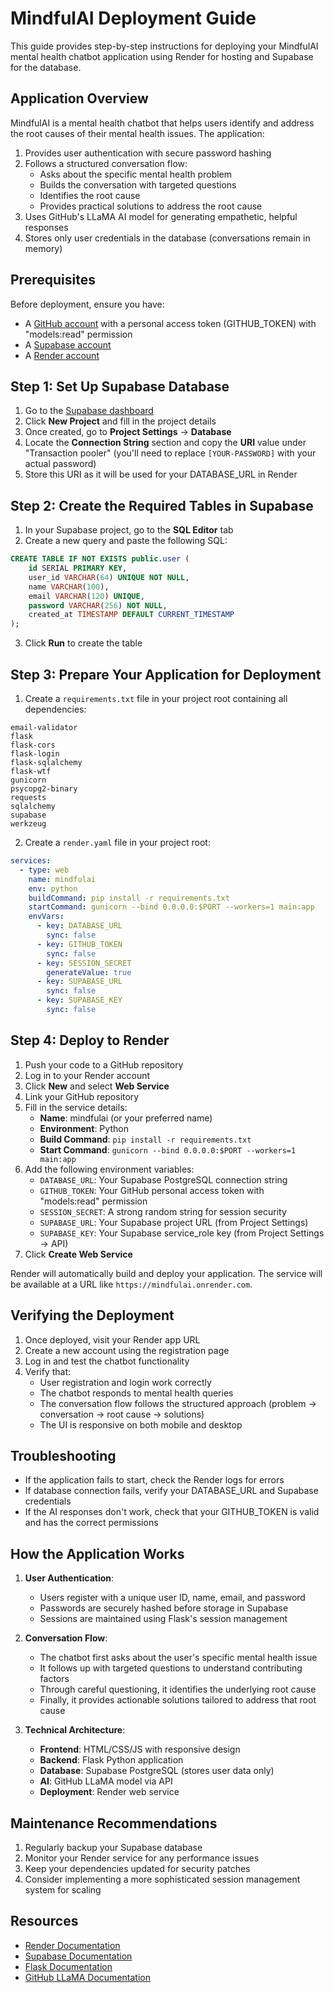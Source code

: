 # MindfulAI Deployment Guide

This guide provides step-by-step instructions for deploying your MindfulAI mental health chatbot application using Render for hosting and Supabase for the database.

## Application Overview

MindfulAI is a mental health chatbot that helps users identify and address the root causes of their mental health issues. The application:

1. Provides user authentication with secure password hashing
2. Follows a structured conversation flow:
   - Asks about the specific mental health problem
   - Builds the conversation with targeted questions
   - Identifies the root cause
   - Provides practical solutions to address the root cause
3. Uses GitHub's LLaMA AI model for generating empathetic, helpful responses
4. Stores only user credentials in the database (conversations remain in memory)

## Prerequisites

Before deployment, ensure you have:

- A [GitHub account](https://github.com/) with a personal access token (GITHUB_TOKEN) with "models:read" permission
- A [Supabase account](https://supabase.com/)
- A [Render account](https://render.com/)

## Step 1: Set Up Supabase Database

1. Go to the [Supabase dashboard](https://supabase.com/dashboard/projects)
2. Click **New Project** and fill in the project details
3. Once created, go to **Project Settings** → **Database**
4. Locate the **Connection String** section and copy the **URI** value under "Transaction pooler" (you'll need to replace `[YOUR-PASSWORD]` with your actual password)
5. Store this URI as it will be used for your DATABASE_URL in Render

## Step 2: Create the Required Tables in Supabase

1. In your Supabase project, go to the **SQL Editor** tab
2. Create a new query and paste the following SQL:

```sql
CREATE TABLE IF NOT EXISTS public.user (
    id SERIAL PRIMARY KEY,
    user_id VARCHAR(64) UNIQUE NOT NULL,
    name VARCHAR(100),
    email VARCHAR(120) UNIQUE,
    password VARCHAR(256) NOT NULL,
    created_at TIMESTAMP DEFAULT CURRENT_TIMESTAMP
);
```

3. Click **Run** to create the table

## Step 3: Prepare Your Application for Deployment

1. Create a `requirements.txt` file in your project root containing all dependencies:

```
email-validator
flask
flask-cors
flask-login
flask-sqlalchemy
flask-wtf
gunicorn
psycopg2-binary
requests
sqlalchemy
supabase
werkzeug
```

2. Create a `render.yaml` file in your project root:

```yaml
services:
  - type: web
    name: mindfulai
    env: python
    buildCommand: pip install -r requirements.txt
    startCommand: gunicorn --bind 0.0.0.0:$PORT --workers=1 main:app
    envVars:
      - key: DATABASE_URL
        sync: false
      - key: GITHUB_TOKEN
        sync: false
      - key: SESSION_SECRET
        generateValue: true
      - key: SUPABASE_URL
        sync: false
      - key: SUPABASE_KEY
        sync: false
```

## Step 4: Deploy to Render

1. Push your code to a GitHub repository
2. Log in to your Render account
3. Click **New** and select **Web Service**
4. Link your GitHub repository
5. Fill in the service details:
   - **Name**: mindfulai (or your preferred name)
   - **Environment**: Python
   - **Build Command**: `pip install -r requirements.txt`
   - **Start Command**: `gunicorn --bind 0.0.0.0:$PORT --workers=1 main:app`
6. Add the following environment variables:
   - `DATABASE_URL`: Your Supabase PostgreSQL connection string
   - `GITHUB_TOKEN`: Your GitHub personal access token with "models:read" permission
   - `SESSION_SECRET`: A strong random string for session security
   - `SUPABASE_URL`: Your Supabase project URL (from Project Settings)
   - `SUPABASE_KEY`: Your Supabase service_role key (from Project Settings → API)
7. Click **Create Web Service**

Render will automatically build and deploy your application. The service will be available at a URL like `https://mindfulai.onrender.com`.

## Verifying the Deployment

1. Once deployed, visit your Render app URL
2. Create a new account using the registration page
3. Log in and test the chatbot functionality
4. Verify that:
   - User registration and login work correctly
   - The chatbot responds to mental health queries
   - The conversation flow follows the structured approach (problem → conversation → root cause → solutions)
   - The UI is responsive on both mobile and desktop

## Troubleshooting

- If the application fails to start, check the Render logs for errors
- If database connection fails, verify your DATABASE_URL and Supabase credentials
- If the AI responses don't work, check that your GITHUB_TOKEN is valid and has the correct permissions

## How the Application Works

1. **User Authentication**:
   - Users register with a unique user ID, name, email, and password
   - Passwords are securely hashed before storage in Supabase
   - Sessions are maintained using Flask's session management

2. **Conversation Flow**:
   - The chatbot first asks about the user's specific mental health issue
   - It follows up with targeted questions to understand contributing factors
   - Through careful questioning, it identifies the underlying root cause
   - Finally, it provides actionable solutions tailored to address that root cause

3. **Technical Architecture**:
   - **Frontend**: HTML/CSS/JS with responsive design
   - **Backend**: Flask Python application
   - **Database**: Supabase PostgreSQL (stores user data only)
   - **AI**: GitHub LLaMA model via API
   - **Deployment**: Render web service

## Maintenance Recommendations

1. Regularly backup your Supabase database
2. Monitor your Render service for any performance issues
3. Keep your dependencies updated for security patches
4. Consider implementing a more sophisticated session management system for scaling

## Resources

- [Render Documentation](https://render.com/docs)
- [Supabase Documentation](https://supabase.com/docs)
- [Flask Documentation](https://flask.palletsprojects.com/)
- [GitHub LLaMA Documentation](https://models.github.com/docs)